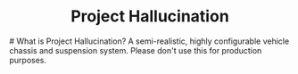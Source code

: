 <h1 align="center">Project Hallucination</h1>
# What is Project Hallucination?
A semi-realistic, highly configurable vehicle chassis and suspension system. Please don't use this for production purposes.
